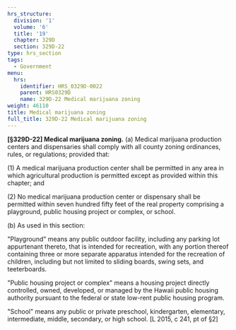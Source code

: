 ```yaml
---
hrs_structure:
  division: '1'
  volume: '6'
  title: '19'
  chapter: 329D
  section: 329D-22
type: hrs_section
tags:
  - Government
menu:
  hrs:
    identifier: HRS_0329D-0022
    parent: HRS0329D
    name: 329D-22 Medical marijuana zoning
weight: 46110
title: Medical marijuana zoning
full_title: 329D-22 Medical marijuana zoning
---
```

**[§329D-22] Medical marijuana zoning.** (a) Medical marijuana production centers and dispensaries shall comply with all county zoning ordinances, rules, or regulations; provided that:

(1) A medical marijuana production center shall be permitted in any area in which agricultural production is permitted except as provided within this chapter; and

(2) No medical marijuana production center or dispensary shall be permitted within seven hundred fifty feet of the real property comprising a playground, public housing project or complex, or school.

(b) As used in this section:

"Playground" means any public outdoor facility, including any parking lot appurtenant thereto, that is intended for recreation, with any portion thereof containing three or more separate apparatus intended for the recreation of children, including but not limited to sliding boards, swing sets, and teeterboards.

"Public housing project or complex" means a housing project directly controlled, owned, developed, or managed by the Hawaii public housing authority pursuant to the federal or state low-rent public housing program.

"School" means any public or private preschool, kindergarten, elementary, intermediate, middle, secondary, or high school. [L 2015, c 241, pt of §2]